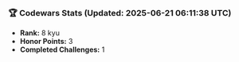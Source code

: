 ### 🏆 Codewars Stats (Updated: 2025-06-21 06:11:38 UTC)

- **Rank:** 8 kyu
- **Honor Points:** 3
- **Completed Challenges:** 1

